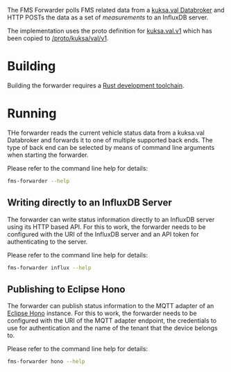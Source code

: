 <!--
SPDX-FileCopyrightText: 2023 Contributors to the Eclipse Foundation

See the NOTICE file(s) distributed with this work for additional
information regarding copyright ownership.

Licensed under the Apache License, Version 2.0 (the "License");
you may not use this file except in compliance with the License.
You may obtain a copy of the License at

     http://www.apache.org/licenses/LICENSE-2.0

Unless required by applicable law or agreed to in writing, software
distributed under the License is distributed on an "AS IS" BASIS,
WITHOUT WARRANTIES OR CONDITIONS OF ANY KIND, either express or implied.
See the License for the specific language governing permissions and
limitations under the License.

SPDX-License-Identifier: Apache-2.0
-->
The FMS Forwarder polls FMS related data from a [kuksa.val Databroker](https://github.com/eclipse/kuksa.val/tree/master/kuksa_databroker)
and HTTP POSTs the data as a set of *measurements* to an InfluxDB server.

The implementation uses the proto definition for [kuksa.val.v1](https://github.com/eclipse/kuksa.val/tree/master/proto/kuksa/val/v1)
which has been copied to [/proto/kuksa/val/v1](/proto/kuksa/val/v1/).

# Building

Building the forwarder requires a [Rust development toolchain](https://rustup.rs/).

# Running

THe forwarder reads the current vehicle status data from a kuksa.val Databroker and forwards it to one of multiple supported
back ends. The type of back end can be selected by means of command line arguments when starting the forwarder.

Please refer to the command line help for details:

```sh
fms-forwarder --help
```

## Writing directly to an InfluxDB Server

The forwarder can write status information directly to an InfluxDB server using its HTTP based API.
For this to work, the forwarder needs to be configured with the URI of the InfluxDB server and an API token for
authenticating to the server.

Please refer to the command line help for details:

```sh
fms-forwarder influx --help
```

## Publishing to Eclipse Hono

The forwarder can publish status information to the MQTT adapter of an [Eclipse Hono](https://eclipse.org/hono) instance.
For this to work, the forwarder needs to be configured with the URI of the MQTT adapter endpoint, the credentials to use for
authentication and the name of the tenant that the device belongs to.

Please refer to the command line help for details:

```sh
fms-forwarder hono --help
```

